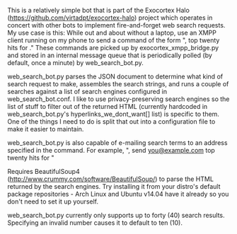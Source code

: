 This is a relatively simple bot that is part of the Exocortex Halo (https://github.com/virtadpt/exocortex-halo) project which operates in concert with other bots to implement fire-and-forget web search requests.  My use case is this: While out and about without a laptop, use an XMPP client running on my phone to send a command of the form "<agent>, top twenty hits for <some weird search term>."  These commands are picked up by exocortex_xmpp_bridge.py and stored in an internal message queue that is periodically polled (by default, once a minute) by web_search_bot.py.

web_search_bot.py parses the JSON document to determine what kind of search request to make, assembles the search strings, and runs a couple of searches against a list of search engines configured in web_search_bot.conf.  I like to use privacy-preserving search engines so the list of stuff to filter out of the returned HTML (currently hardcoded in web_search_bot.py's hyperlinks_we_dont_want[] list) is specific to them.  One of the things I need to do is split that out into a configuration file to make it easier to maintain.

web_search_bot.py is also capable of e-mailing search terms to an address specified in the command.  For example, "<agent>, send you@example.com top twenty hits for <some weird search term>"

Requires BeautifulSoup4 (http://www.crummy.com/software/BeautifulSoup/) to parse the HTML returned by the search engines.  Try installing it from your distro's default package repositories - Arch Linux and Ubuntu v14.04 have it already so you don't need to set it up yourself.

web_search_bot.py currently only supports up to forty (40) search results.  Specifying an invalid number causes it to default to ten (10).

